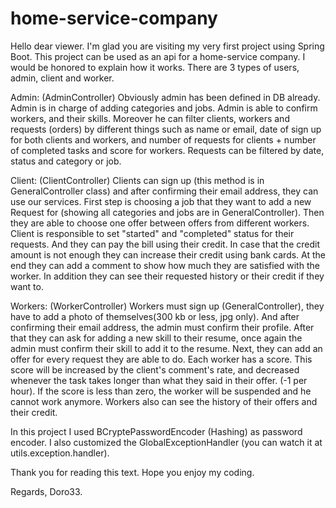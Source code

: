 # home-service-company
Hello dear viewer.
I'm glad you are visiting my very first project using Spring Boot.
This project can be used as an api for a home-service company.
I would be honored to explain how it works.
There are 3 types of users, admin, client and worker.

Admin: (AdminController)
Obviously admin has been defined in DB already.
Admin is in charge of adding categories and jobs.
Admin is able to confirm workers, and their skills. 
Moreover he can filter clients, workers and requests (orders) by different things such as name or email, date of sign up for both clients and workers,
and number of requests for clients + 
number of completed tasks and score for workers.
Requests can be filtered by date, status and category or job.

Client: (ClientController)
Clients can sign up (this method is in GeneralController class) and after confirming their email address, they can use our services.
First step is choosing a job that they want to add a new Request for (showing all categories and jobs are in GeneralController).
Then they are able to choose one offer between offers from different workers. 
Client is responsible to set "started" and "completed" status for their requests. 
And they can pay the bill using their credit.
In case that the credit amount is not enough they can increase their credit using bank cards.
At the end they can add a comment to show how much they are satisfied with the worker.
In addition they can see their requested history or their credit if they want to.

Workers: (WorkerController)
Workers must sign up (GeneralController), they have to add a photo of themselves(300 kb or less, jpg only).
And after confirming their email address, the admin must confirm their profile.
After that they can ask for adding a new skill to their resume, once again the admin must confirm their skill to add it to the resume. 
Next, they can add an offer for every request they are able to do.
Each worker has a score. This score will be increased by the client's comment's rate, 
and decreased whenever the task takes longer than what they said in their offer. (-1 per hour).
If the score is less than zero, the worker will be suspended and he cannot work anymore.
Workers also can see the history of their offers and their credit.

In this project I used BCryptePasswordEncoder (Hashing) as password encoder.
I also customized the GlobalExceptionHandler (you can watch it at utils.exception.handler).

Thank you for reading this text.
Hope you enjoy my coding.

Regards, Doro33. 
